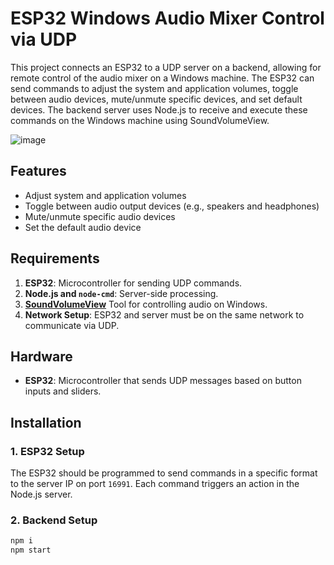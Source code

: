 # ESP32 Windows Audio Mixer Control via UDP

This project connects an ESP32 to a UDP server on a backend, allowing for remote control of the audio mixer on a Windows machine. The ESP32 can send commands to adjust the system and application volumes, toggle between audio devices, mute/unmute specific devices, and set default devices. The backend server uses Node.js to receive and execute these commands on the Windows machine using SoundVolumeView.

![image](https://github.com/user-attachments/assets/1405bab2-1fed-4bac-b610-33bcd8e7f9a7)

## Features

- Adjust system and application volumes
- Toggle between audio output devices (e.g., speakers and headphones)
- Mute/unmute specific audio devices
- Set the default audio device

## Requirements

1. **ESP32**: Microcontroller for sending UDP commands.
2. **Node.js and `node-cmd`**: Server-side processing.
3. [**SoundVolumeView**](https://www.nirsoft.net/utils/sound_volume_view.html) Tool for controlling audio on Windows.
4. **Network Setup**: ESP32 and server must be on the same network to communicate via UDP.

## Hardware

- **ESP32**: Microcontroller that sends UDP messages based on button inputs and sliders.

## Installation

### 1. ESP32 Setup

The ESP32 should be programmed to send commands in a specific format to the server IP on port `16991`. Each command triggers an action in the Node.js server.

### 2. Backend Setup

```js
npm i
npm start
```
